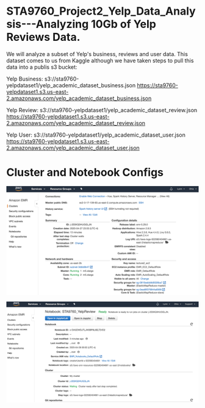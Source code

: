 # STA9760_Project2_Yelp_Data_Analysis---Analyzing 10Gb of Yelp Reviews Data.
We will analyze a subset of Yelp's business, reviews and user data. This dataset comes to us from Kaggle although we have taken steps to pull this data into a publis s3 bucket: 

Yelp Business:
s3://sta9760-yelpdataset1/yelp_academic_dataset_business.json
https://sta9760-yelpdataset1.s3.us-east-2.amazonaws.com/yelp_academic_dataset_business.json

Yelp Review:
s3://sta9760-yelpdataset1/yelp_academic_dataset_review.json
https://sta9760-yelpdataset1.s3.us-east-2.amazonaws.com/yelp_academic_dataset_review.json

Yelp User:
s3://sta9760-yelpdataset1/yelp_academic_dataset_user.json
https://sta9760-yelpdataset1.s3.us-east-2.amazonaws.com/yelp_academic_dataset_user.json

# Cluster and Notebook Configs
![](assets/cluster.png)

![](assets/notebook.png)
